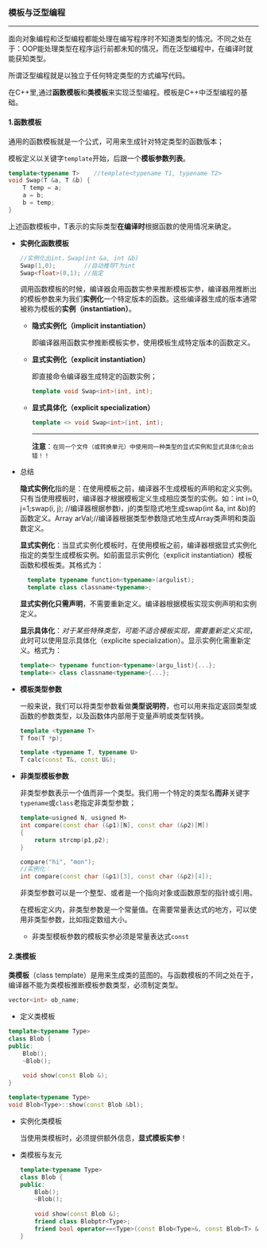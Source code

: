 ### 模板与泛型编程

---

面向对象编程和泛型编程都能处理在编写程序时不知道类型的情况。不同之处在于：OOP能处理类型在程序运行前都未知的情况，而在泛型编程中，在编译时就能获知类型。

所谓泛型编程就是以独立于任何特定类型的方式编写代码。

在C++里,通过**函数模板**和**类模板**来实现泛型编程。模板是C++中泛型编程的基础。

#### 1.函数模板

通用的函数模板就是一个公式，可用来生成针对特定类型的函数版本；

模板定义以关键字`template`开始，后跟一个**模板参数列表**。

```c++
template<typename T>	//template<typename T1, typename T2>
void Swap(T &a, T &b) {
    T temp = a;
    a = b;
    b = temp;
}
```

上述函数模板中，T表示的实际类型**在编译时**根据函数的使用情况来确定。

- **实例化函数模板**

  ```c++
  //实例化出int，Swap(int &a, int &b)
  Swap(1,0);		//自动推导T为int
  Swap<float>(0,1);	//指定
  ```

  调用函数模板的时候，编译器会用函数实参来推断模板实参，编译器用推断出的模板参数来为我们**实例化**一个特定版本的函数。这些编译器生成的版本通常被称为模板的**实例（instantiation）**。

  - **隐式实例化（implicit instantiation）**

    即编译器用函数实参推断模板实参，使用模板生成特定版本的函数定义。

  - **显式实例化（explicit instantiation）**

    即直接命令编译器生成特定的函数实例；

    ```c++
    template void Swap<int>(int, int);
    ```

  - **显式具体化（explicit specialization）**

    ```c++
    template <> void Swap<int>(int, int);
    ```

    ---

    **注意**：`在同一个文件（或转换单元）中使用同一种类型的显式实例和显式具体化会出错！！`
  
- 总结
  
    **隐式实例化**指的是：在使用模板之前，编译器不生成模板的声明和定义实例。只有当使用模板时，编译器才根据模板定义生成相应类型的实例。如：int i=0, j=1;swap(i, j);  //编译器根据参数i，j的类型隐式地生成swap<int>(int &a, int &b)的函数定义。Array<int> arVal;//编译器根据类型参数隐式地生成Array<int>类声明和类函数定义。
  
    **显式实例化**：当显式实例化模板时，在使用模板之前，编译器根据显式实例化指定的类型生成模板实例。如前面显示实例化（explicit instantiation）模板函数和模板类。其格式为：
  
    ```c++
      template typename function<typename>(argulist);
      template class classname<typename>;
    ```
  
  **显式实例化只需声明**，不需要重新定义。编译器根据模板实现实例声明和实例定义。
  
  **显示具体化**：*对于某些特殊类型，可能不适合模板实现，需要重新定义实现*，此时可以使用显示具体化（explicite specialization）。显示实例化需重新定义。格式为：

  ```c++
  template<> typename function<typename>(argu_list){...};
  template<> class classname<typename>{...};
  ```
  
- **模板类型参数**

  一般来说，我们可以将类型参数看做**类型说明符**，也可以用来指定返回类型或函数的参数类型，以及函数体内部用于变量声明或类型转换。

  ```c++
  template <typename T>
  T foo(T *p);
  
  template <typename T, typename U>
  T calc(const T&, const U&);
  ```

- **非类型模板参数**

  非类型参数表示一个值而非一个类型。我们用一个特定的类型名**而非**关键字`typename`或`class`老指定非类型参数；

  ```c++
  template<usigned N, usigned M>
  int compare(const char (&p1)[N], const char (&p2)[M])
  {
      return strcmp(p1,p2);
  }
  
  compare("hi", "mon");
  //实例化：
  int compare(const char (&p1)[3], const char (&p2)[4]);
  ```

  非类型参数可以是一个整型、或者是一个指向对象或函数原型的指针或引用。

  在模板定义内，非类型参数是一个常量值。在需要常量表达式的地方，可以使用非类型参数，比如指定数组大小。

  - 非类型模板参数的模板实参必须是常量表达式`const`


#### 2.类模板

**类模板**（class template）是用来生成类的蓝图的。与函数模板的不同之处在于，编译器不能为类模板推断模板参数类型，必须制定类型。

```c++
vector<int> ob_name;
```

- 定义类模板

```c++
template<typename Type>
class Blob {
public:
    Blob();
    ~Blob();
    
    void show(const Blob &);
}

template<typename Type>
void Blob<Type>::show(const Blob &bl);
```

- 实例化类模板

  当使用类模板时，必须提供额外信息，**显式模板实参**！

- 类模板与友元

  ```c++
  template<typename Type>
  class Blob {
  public:
      Blob();
      ~Blob();
      
      void show(const Blob &);
      friend class Blobptr<Type>;
      friend bool operator==<Type>(const Blob<Type>&, const Blob<T> &);
  }
  ```

  